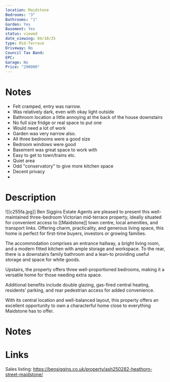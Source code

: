 ```yaml
---
location: Maidstone
Bedrooms: "3"
Bathrooms: "1"
Garden: Yes
Basement: Yes
status: viewed
date_viewing: 04/10/25
type: Mid-Terrace
Driveway: No
Council Tax Band:
EPC:
Garage: No
Price: "290000"
---
```

# Notes
 - Felt cramped, entry was narrow.
 - Was relatively dark, even with okay light outside
 - Bathroom location a little annoying at the back of the house downstairs
 - No full size fridge or real space to put one
 - Would need a lot of work
 - Garden was very narrow also.
 - All three bedrooms were a good size
 - Bedroom windows were good
 - Basement was great space to work with
 - Easy to get to town/trains etc.
 - Quiet area
 - Odd "conservatory" to give more kitchen space
 - Decent privacy
 - 


# Description
![[c255fa.jpg]]
Ben Siggins Estate Agents are pleased to present this well-maintained three-bedroom Victorian mid-terrace property, ideally situated for convenient access to [[Maidstone]] town centre, local amenities, and transport links. Offering charm, practicality, and generous living space, this home is perfect for first-time buyers, investors or growing families.

The accommodation comprises an entrance hallway, a bright living room, and a modern fitted kitchen with ample storage and workspace. To the rear, there is a downstairs family bathroom and a lean-to providing useful storage and space for white goods.

Upstairs, the property offers three well-proportioned bedrooms, making it a versatile home for those needing extra space.

Additional benefits include double glazing, gas-fired central heating, residents’ parking, and rear pedestrian access for added convenience.

With its central location and well-balanced layout, this property offers an excellent opportunity to own a characterful home close to everything Maidstone has to offer.

# Notes
# Links
Sales listing: https://bensiggins.co.uk/property/ash250282-heathorn-street-maidstone/